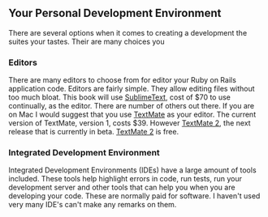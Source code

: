 ## Your Personal Development EnvironmentThere are several options when it comes to creating a development the suites your tastes. Their are many choices you### EditorsThere are many editors to choose from for editor your Ruby on Rails application code. Editors are fairly simple. They allow editing files without too much bloat. This book will use [SublimeText](http://sublimetext.com), cost of $70 to use continually, as the editor. There are number of others out there. If you are on Mac I would suggest that you use [TextMate](http://macromates.com) as your editor. The current version of TextMate, version 1, costs $39. However [TextMate 2](https://github.com/textmate/texmate/), the next release that is currently in beta. [TextMate 2](https://github.com/textmate/texmate/) is free.### Integrated Development EnvironmentIntegrated Development Environments (IDEs) have a large amount of tools included. These tools help highlight errors in code, run tests, run your development server and other tools that can help you when you are developing your code. These are normally paid for software. I haven't used very many IDE's can't make any remarks on them.